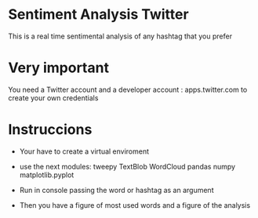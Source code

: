 # Sentiment Analysis Twitter

This is a real time sentimental analysis of any hashtag that you prefer

# Very important
  You need a Twitter account and a developer account :
  apps.twitter.com
  to create your own credentials

# Instruccions 

- Your have to create a virtual enviroment
- use the next modules:
  tweepy
  TextBlob
  WordCloud
  pandas
  numpy
  matplotlib.pyplot
  
- Run in console passing the word or hashtag as an argument
- Then you have a figure of most used words and a figure of the analysis

  
